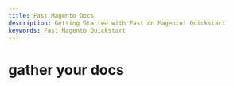 ```yaml
---
title: Fast Magento Docs
description: Getting Started with Fast on Magento! Quickstart
keywords: Fast Magento Quickstart
---
```


# gather your docs
